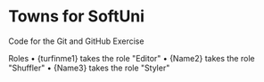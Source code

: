 # Towns for SoftUni
Code for the Git and GitHub Exercise

 Roles
•	{turfinme1} takes the role "Editor"
•	{Name2} takes the role "Shuffler"
•	{Name3} takes the role "Styler"
